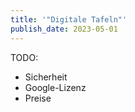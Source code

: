 ```yaml
---
title: '"Digitale Tafeln"'
publish_date: 2023-05-01
---
```


TODO:

- Sicherheit
- Google-Lizenz
- Preise
